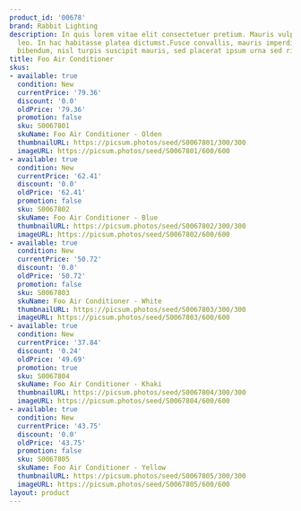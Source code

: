 ```yaml
---
product_id: '00678'
brand: Rabbit Lighting
description: In quis lorem vitae elit consectetuer pretium. Mauris vulputate pellentesque
  leo. In hac habitasse platea dictumst.Fusce convallis, mauris imperdiet gravida
  bibendum, nisl turpis suscipit mauris, sed placerat ipsum urna sed risus.
title: Foo Air Conditioner
skus:
- available: true
  condition: New
  currentPrice: '79.36'
  discount: '0.0'
  oldPrice: '79.36'
  promotion: false
  sku: S0067801
  skuName: Foo Air Conditioner - Olden
  thumbnailURL: https://picsum.photos/seed/S0067801/300/300
  imageURL: https://picsum.photos/seed/S0067801/600/600
- available: true
  condition: New
  currentPrice: '62.41'
  discount: '0.0'
  oldPrice: '62.41'
  promotion: false
  sku: S0067802
  skuName: Foo Air Conditioner - Blue
  thumbnailURL: https://picsum.photos/seed/S0067802/300/300
  imageURL: https://picsum.photos/seed/S0067802/600/600
- available: true
  condition: New
  currentPrice: '50.72'
  discount: '0.0'
  oldPrice: '50.72'
  promotion: false
  sku: S0067803
  skuName: Foo Air Conditioner - White
  thumbnailURL: https://picsum.photos/seed/S0067803/300/300
  imageURL: https://picsum.photos/seed/S0067803/600/600
- available: true
  condition: New
  currentPrice: '37.84'
  discount: '0.24'
  oldPrice: '49.69'
  promotion: true
  sku: S0067804
  skuName: Foo Air Conditioner - Khaki
  thumbnailURL: https://picsum.photos/seed/S0067804/300/300
  imageURL: https://picsum.photos/seed/S0067804/600/600
- available: true
  condition: New
  currentPrice: '43.75'
  discount: '0.0'
  oldPrice: '43.75'
  promotion: false
  sku: S0067805
  skuName: Foo Air Conditioner - Yellow
  thumbnailURL: https://picsum.photos/seed/S0067805/300/300
  imageURL: https://picsum.photos/seed/S0067805/600/600
layout: product
---
```

